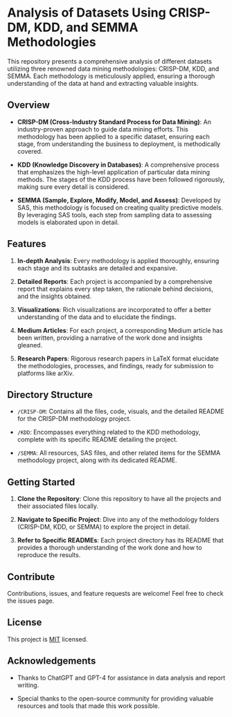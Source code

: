 # Analysis of Datasets Using CRISP-DM, KDD, and SEMMA Methodologies

This repository presents a comprehensive analysis of different datasets utilizing three renowned data mining methodologies: CRISP-DM, KDD, and SEMMA. Each methodology is meticulously applied, ensuring a thorough understanding of the data at hand and extracting valuable insights.

## Overview

- **CRISP-DM (Cross-Industry Standard Process for Data Mining)**: An industry-proven approach to guide data mining efforts. This methodology has been applied to a specific dataset, ensuring each stage, from understanding the business to deployment, is methodically covered.
  
- **KDD (Knowledge Discovery in Databases)**: A comprehensive process that emphasizes the high-level application of particular data mining methods. The stages of the KDD process have been followed rigorously, making sure every detail is considered.
  
- **SEMMA (Sample, Explore, Modify, Model, and Assess)**: Developed by SAS, this methodology is focused on creating quality predictive models. By leveraging SAS tools, each step from sampling data to assessing models is elaborated upon in detail.

## Features

1. **In-depth Analysis**: Every methodology is applied thoroughly, ensuring each stage and its subtasks are detailed and expansive.
   
2. **Detailed Reports**: Each project is accompanied by a comprehensive report that explains every step taken, the rationale behind decisions, and the insights obtained.
   
3. **Visualizations**: Rich visualizations are incorporated to offer a better understanding of the data and to elucidate the findings.
   
4. **Medium Articles**: For each project, a corresponding Medium article has been written, providing a narrative of the work done and insights gleaned.
   
5. **Research Papers**: Rigorous research papers in LaTeX format elucidate the methodologies, processes, and findings, ready for submission to platforms like arXiv.

## Directory Structure

- `/CRISP-DM`: Contains all the files, code, visuals, and the detailed README for the CRISP-DM methodology project.
  
- `/KDD`: Encompasses everything related to the KDD methodology, complete with its specific README detailing the project.
  
- `/SEMMA`: All resources, SAS files, and other related items for the SEMMA methodology project, along with its dedicated README.

## Getting Started

1. **Clone the Repository**: Clone this repository to have all the projects and their associated files locally.
   
2. **Navigate to Specific Project**: Dive into any of the methodology folders (CRISP-DM, KDD, or SEMMA) to explore the project in detail.
   
3. **Refer to Specific READMEs**: Each project directory has its README that provides a thorough understanding of the work done and how to reproduce the results.

## Contribute

Contributions, issues, and feature requests are welcome! Feel free to check the issues page.

## License

This project is [MIT](LICENSE) licensed.

## Acknowledgements

- Thanks to ChatGPT and GPT-4 for assistance in data analysis and report writing.
  
- Special thanks to the open-source community for providing valuable resources and tools that made this work possible.
